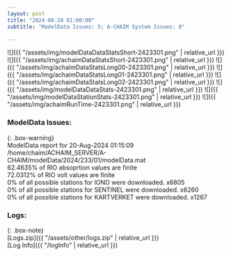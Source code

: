 ```yaml
---
layout: post
title: "2024-08-20 01:00:00"
subtitle: "ModelData Issues: 5; A-CHAIM System Issues: 0"

---
```


![]({{ "/assets/img/modelDataDataStatsShort-2423301.png" | relative_url }})
![]({{ "/assets/img/achaimDataStatsShort-2423301.png" | relative_url }})
![]({{ "/assets/img/achaimDataStatsLong00-2423301.png" | relative_url }})
![]({{ "/assets/img/achaimDataStatsLong01-2423301.png" | relative_url }})
![]({{ "/assets/img/achaimDataStatsLong02-2423301.png" | relative_url }})
![]({{ "/assets/img/modelDataDataStats-2423301.png" | relative_url }})
![]({{ "/assets/img/modelDataStationStats-2423301.png" | relative_url }})
![]({{ "/assets/img/achaimRunTime-2423301.png" | relative_url }})


### ModelData Issues:  
  
{: .box-warning}  
 ModelData report for 20-Aug-2024 01:15:09   
 /home/chaim/ACHAIM_SERVER/A-CHAIM/modelData/2024/233/01/modelData.mat   
 62.4635% of RIO absoprtion values are finite   
 72.0312% of RIO volt values are finite   
 0% of all possible stations for IONO were downloaded. x6805   
 0% of all possible stations for SENTINEL were downloaded. x6260   
 0% of all possible stations for KARTVERKET were downloaded. x1267   
  


### Logs:  
  
{: .box-note}  
[Logs.zip]({{ "/assets/other/logs.zip" | relative_url }})  
[Log Info]({{ "/logInfo" | relative_url }})  
